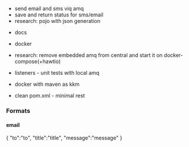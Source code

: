 + send email and sms viq amq
+ save and return status for sms/email
+ research: pojo with json generation

- docs
- docker
- research: remove embedded amq from central and start it on docker-compose(+hawtio)

- listeners - unit tests with local amq
- docker with maven as kkm
- clean pom.xml - minimal rest



### Formats
#### email
{
  "to":"to",
  "title":"title",
  "message":"message"
}